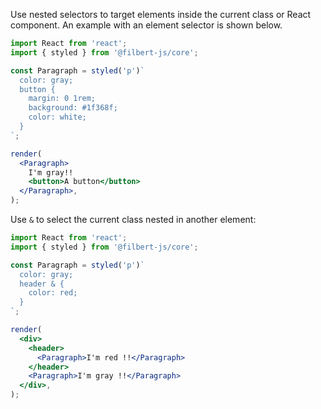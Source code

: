 Use nested selectors to target elements inside the current class or React component. An example with an element selector is shown below.

```jsx editor=live
import React from 'react';
import { styled } from '@filbert-js/core';

const Paragraph = styled('p')`
  color: gray;
  button {
    margin: 0 1rem;
    background: #1f368f;
    color: white;
  }
`;

render(
  <Paragraph>
    I'm gray!!
    <button>A button</button>
  </Paragraph>,
);
```

Use `&` to select the current class nested in another element:

```jsx editor=live
import React from 'react';
import { styled } from '@filbert-js/core';

const Paragraph = styled('p')`
  color: gray;
  header & {
    color: red;
  }
`;

render(
  <div>
    <header>
      <Paragraph>I'm red !!</Paragraph>
    </header>
    <Paragraph>I'm gray !!</Paragraph>
  </div>,
);
```
